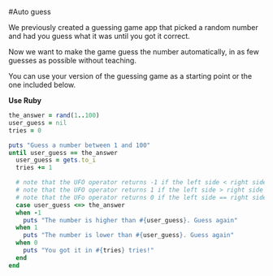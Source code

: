 #Auto guess

We previously created a guessing game app that picked a random number and had you guess what it was until you got it correct.

Now we want to make the game guess the number automatically, in as few guesses as possible without teaching.

You can use your version of the guessing game as a starting point or the one included below.

**Use Ruby**

```rb
the_answer = rand(1..100)
user_guess = nil
tries = 0

puts "Guess a number between 1 and 100"
until user_guess == the_answer
  user_guess = gets.to_i
  tries += 1

  # note that the UFO operator returns -1 if the left side < right side
  # note that the UFO operator returns 1 if the left side > right side
  # note that the UFo operator returns 0 if the left side == right side
  case user_guess <=> the_answer
  when -1
    puts "The number is higher than #{user_guess}. Guess again"
  when 1
    puts "The number is lower than #{user_guess}. Guess again"
  when 0
    puts "You got it in #{tries} tries!"
  end
end
```
